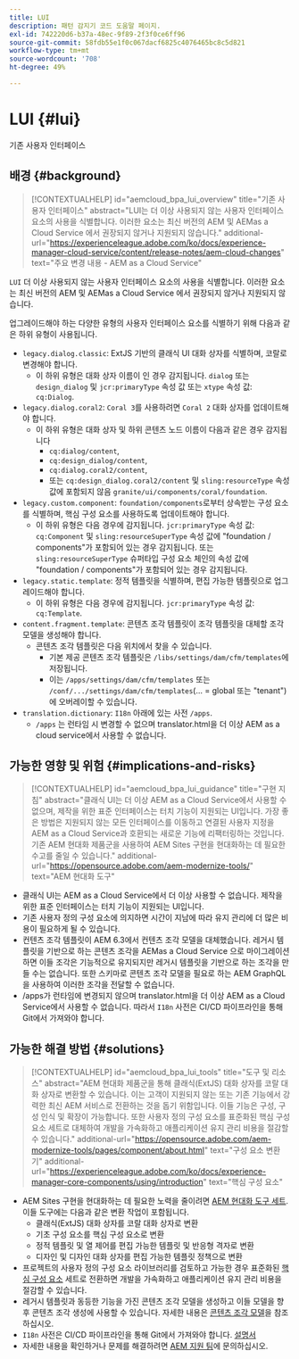 ```yaml
---
title: LUI
description: 패턴 감지기 코드 도움말 페이지.
exl-id: 742220d6-b37a-48ec-9f89-2f3f0ce6ff96
source-git-commit: 58fdb55e1f0c067dacf6825c4076465bc8c5d821
workflow-type: tm+mt
source-wordcount: '708'
ht-degree: 49%

---
```


# LUI {#lui}

기존 사용자 인터페이스

## 배경 {#background}

>[!CONTEXTUALHELP]
>id="aemcloud_bpa_lui_overview"
>title="기존 사용자 인터페이스"
>abstract="LUI는 더 이상 사용되지 않는 사용자 인터페이스 요소의 사용을 식별합니다. 이러한 요소는 최신 버전의 AEM 및 AEMas a Cloud Service 에서 권장되지 않거나 지원되지 않습니다."
>additional-url="https://experienceleague.adobe.com/ko/docs/experience-manager-cloud-service/content/release-notes/aem-cloud-changes" text="주요 변경 내용 - AEM as a Cloud Service"

`LUI`  더 이상 사용되지 않는 사용자 인터페이스 요소의 사용을 식별합니다. 이러한 요소는 최신 버전의 AEM 및 AEMas a Cloud Service 에서 권장되지 않거나 지원되지 않습니다.

업그레이드해야 하는 다양한 유형의 사용자 인터페이스 요소를 식별하기 위해 다음과 같은 하위 유형이 사용됩니다.

* `legacy.dialog.classic`: ExtJS 기반의 클래식 UI 대화 상자를 식별하며, 코랄로 변경해야 합니다.
   * 이 하위 유형은 대화 상자 이름이 인 경우 감지됩니다. `dialog` 또는 `design_dialog` 및 `jcr:primaryType` 속성 값 또는 `xtype` 속성 값: `cq:Dialog`.
* `legacy.dialog.coral2`: `Coral 3`를 사용하려면 `Coral 2` 대화 상자를 업데이트해야 합니다.
   * 이 하위 유형은 대화 상자 및 하위 콘텐츠 노드 이름이 다음과 같은 경우 감지됩니다
      * `cq:dialog/content`,
      * `cq:design_dialog/content`,
      * `cq:dialog.coral2/content`,
      * 또는 `cq:design_dialog.coral2/content`
및 `sling:resourceType` 속성 값에 포함되지 않음 `granite/ui/components/coral/foundation`.
* `legacy.custom.component`: `foundation/components`로부터 상속받는 구성 요소를 식별하며, 핵심 구성 요소를 사용하도록 업데이트해야 합니다.
   * 이 하위 유형은 다음 경우에 감지됩니다. `jcr:primaryType` 속성 값: `cq:Component` 및
     `sling:resourceSuperType` 속성 값에 &quot;foundation / components&quot;가 포함되어 있는 경우 감지됩니다. 또는
     `sling:resourceSuperType` 슈퍼타입 구성 요소 체인의 속성 값에 &quot;foundation / components&quot;가 포함되어 있는 경우 감지됩니다.
* `legacy.static.template`: 정적 템플릿을 식별하며, 편집 가능한 템플릿으로 업그레이드해야 합니다.
   * 이 하위 유형은 다음 경우에 감지됩니다. `jcr:primaryType` 속성 값: `cq:Template`.
* `content.fragment.template`: 콘텐츠 조각 템플릿이 조각 템플릿을 대체할 조각 모델을 생성해야 합니다.
   * 콘텐츠 조각 템플릿은 다음 위치에서 찾을 수 있습니다.
      * 기본 제공 콘텐츠 조각 템플릿은 `/libs/settings/dam/cfm/templates`에 저장됩니다.
      * 이는 `/apps/settings/dam/cfm/templates` 또는 `/conf/.../settings/dam/cfm/templates`(... = global 또는 &quot;tenant&quot;)에 오버레이할 수 있습니다.
* `translation.dictionary`: `I18n` 아래에 있는 사전 `/apps`.
   * `/apps` 는 런타임 시 변경할 수 없으며 translator.html을 더 이상 AEM as a cloud service에서 사용할 수 없습니다.

## 가능한 영향 및 위험 {#implications-and-risks}

>[!CONTEXTUALHELP]
>id="aemcloud_bpa_lui_guidance"
>title="구현 지침"
>abstract="클래식 UI는 더 이상 AEM as a Cloud Service에서 사용할 수 없으며, 제작을 위한 표준 인터페이스는 터치 기능이 지원되는 UI입니다. 가장 좋은 방법은 지원되지 않는 모든 인터페이스를 이동하고 연결된 사용자 지정을 AEM as a Cloud Service과 호환되는 새로운 기능에 리팩터링하는 것입니다. 기존 AEM 현대화 제품군을 사용하여 AEM Sites 구현을 현대화하는 데 필요한 수고를 줄일 수 있습니다."
>additional-url="https://opensource.adobe.com/aem-modernize-tools/" text="AEM 현대화 도구"

* 클래식 UI는 AEM as a Cloud Service에서 더 이상 사용할 수 없습니다. 제작을 위한 표준 인터페이스는 터치 기능이 지원되는 UI입니다.
* 기존 사용자 정의 구성 요소에 의지하면 시간이 지남에 따라 유지 관리에 더 많은 비용이 필요하게 될 수 있습니다.
* 컨텐츠 조각 템플릿이 AEM 6.3에서 컨텐츠 조각 모델을 대체했습니다. 레거시 템플릿을 기반으로 하는 콘텐츠 조각을 AEMas a Cloud Service 으로 마이그레이션하면 이들 조각은 기능적으로 유지되지만 레거시 템플릿을 기반으로 하는 조각을 만들 수는 없습니다. 또한 스키마로 콘텐츠 조각 모델을 필요로 하는 AEM GraphQL을 사용하여 이러한 조각을 전달할 수 없습니다.
* /apps가 런타임에 변경되지 않으며 translator.html을 더 이상 AEM as a Cloud Service에서 사용할 수 없습니다. 따라서 `I18n` 사전은 CI/CD 파이프라인을 통해 Git에서 가져와야 합니다.

## 가능한 해결 방법 {#solutions}

>[!CONTEXTUALHELP]
>id="aemcloud_bpa_lui_tools"
>title="도구 및 리소스"
>abstract="AEM 현대화 제품군을 통해 클래식(ExtJS) 대화 상자를 코랄 대화 상자로 변환할 수 있습니다. 이는 고객이 지원되지 않는 또는 기존 기능에서 강력한 최신 AEM 서비스로 전환하는 것을 돕기 위함입니다. 이들 기능은 구성, 구성 인식 및 확장이 가능합니다. 또한 사용자 정의 구성 요소를 표준화된 핵심 구성 요소 세트로 대체하여 개발을 가속화하고 애플리케이션 유지 관리 비용을 절감할 수 있습니다."
>additional-url="https://opensource.adobe.com/aem-modernize-tools/pages/component/about.html" text="구성 요소 변환기"
>additional-url="https://experienceleague.adobe.com/ko/docs/experience-manager-core-components/using/introduction" text="핵심 구성 요소"

* AEM Sites 구현을 현대화하는 데 필요한 노력을 줄이려면 [AEM 현대화 도구 세트](https://opensource.adobe.com/aem-modernize-tools/). 이들 도구에는 다음과 같은 변환 작업이 포함됩니다.
   * 클래식(ExtJS) 대화 상자를 코랄 대화 상자로 변환
   * 기초 구성 요소를 핵심 구성 요소로 변환
   * 정적 템플릿 및 열 제어를 편집 가능한 템플릿 및 반응형 격자로 변환
   * 디자인 및 디자인 대화 상자를 편집 가능한 템플릿 정책으로 변환
* 프로젝트의 사용자 정의 구성 요소 라이브러리를 검토하고 가능한 경우 표준화된 [핵심 구성 요소](https://experienceleague.adobe.com/ko/docs/experience-manager-core-components/using/introduction) 세트로 전환하면 개발을 가속화하고 애플리케이션 유지 관리 비용을 절감할 수 있습니다.
* 레거시 템플릿과 동등한 기능을 가진 콘텐츠 조각 모델을 생성하고 이들 모델을 향후 콘텐츠 조각 생성에 사용할 수 있습니다. 자세한 내용은 [콘텐츠 조각 모델](https://experienceleague.adobe.com/ko/docs/experience-manager-65/content/assets/content-fragments/content-fragments-models)을 참조하십시오.
* `I18n` 사전은 CI/CD 파이프라인을 통해 Git에서 가져와야 합니다. [설명서](https://experienceleague.adobe.com/ko/docs/experience-manager-cloud-service/content/release-notes/aem-cloud-changes#apps-libs-immutable)
* 자세한 내용을 확인하거나 문제를 해결하려면 [AEM 지원 팀](https://helpx.adobe.com/kr/enterprise/using/support-for-experience-cloud.html)에 문의하십시오.
